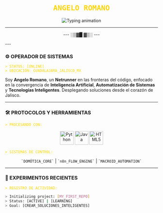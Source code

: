 <p align="center">
  <h1 align="center">
    <code style="color:#FFD500; font-weight:bold; font-family:'Fira Code', monospace;">ANGELO ROMANO</code>
  </h1>

  <p align="center">
    <img src="https://readme-typing-svg.demolab.com?font=Fira+Code&pause=1000&color=FFD500&center=true&vCenter=true&width=550&lines=NETRUNNER+EN+FORMACI%C3%93N;CONECTANDO+NODOS+EN+GUADALAJARA;PROTOCOLO%3A+IA+%2B+DOM%C3%93TICA;BIENVENIDO+A+MI+ZONA+FUTURISTA" alt="Typing animation" />
  </p>
</p>

---
<p align="center">
  --- ░▒▓█ ▓▒░ ---
</p>
---

### ⚙️ OPERADOR DE SISTEMAS

<p>
  <code style="color:#FFD500;">> STATUS: [ONLINE]</code><br>
  <code style="color:#FFD500;">> UBICACIÓN: GUADALAJARA_JALISCO_MX</code>
</p>

<p>
  Soy <b>Angelo Romano</b>, un <b>Netrunner</b> en las fronteras del código, enfocado en la convergencia de <b>Inteligencia Artificial</b>, <b>Automatización de Sistemas</b> y <b>Tecnologías Inteligentes</b>. Desplegando soluciones desde el corazón de Jalisco.
</p>

---

### 🛠️ PROTOCOLOS Y HERRAMIENTAS

<p>
  <code style="color:#FFD500;">> PROCESANDO CON:</code>
</p>
<div align="center">
  <img src="https://cdn.jsdelivr.net/gh/devicons/devicon/icons/python/python-original.svg" width="45" title="Python" />
  <img src="https://cdn.jsdelivr.net/gh/devicons/devicon/icons/java/java-original.svg" width="45" title="Java" />
  <img src="https://cdn.jsdelivr.net/gh/devicons/devicon/icons/html5/html5-original.svg" width="45" title="HTML5" />
  </div>

<p>
  <code style="color:#FFD500;">> SISTEMAS DE CONTROL:</code>
</p>
<div align="center">
  <code>`DOMÓTICA_CORE`</code> | <code>`n8n_FLOW_ENGINE`</code> | <code>`MACROID_AUTOMATION`</code>
</div>

---

### 🧪 EXPERIMENTOS RECIENTES

<p>
  <code style="color:#FFD500;">> REGISTRO DE ACTIVIDAD:</code>
</p>

```bash
> Initializing project: [MY_FIRST_REPO]
> Status: [ACTIVE] | [LEARNING]
> Goal: [CREAR_SOLUCIONES_INTELIGENTES]
